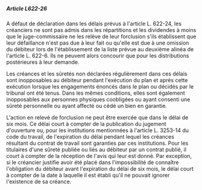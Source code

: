 ##### Article L622-26

A défaut de déclaration dans les délais prévus à l'article L. 622-24, les créanciers ne sont pas admis dans les répartitions et les dividendes à moins que le juge-commissaire ne les relève de leur forclusion s'ils établissent que leur défaillance n'est pas due à leur fait ou qu'elle est due à une omission du débiteur lors de l'établissement de la liste prévue au deuxième alinéa de l'article L. 622-6. Ils ne peuvent alors concourir que pour les distributions postérieures à leur demande.

Les créances et les sûretés non déclarées régulièrement dans ces délais sont inopposables au débiteur pendant l'exécution du plan et après cette exécution lorsque les engagements énoncés dans le plan ou décidés par le tribunal ont été tenus. Dans les mêmes conditions, elles sont également inopposables aux personnes physiques coobligées ou ayant consenti une sûreté personnelle ou ayant affecté ou cédé un bien en garantie.

L'action en relevé de forclusion ne peut être exercée que dans le délai de six mois. Ce délai court à compter de la publication du jugement d'ouverture ou, pour les institutions mentionnées à l'article L. 3253-14 du code du travail, de l'expiration du délai pendant lequel les créances résultant du contrat de travail sont garanties par ces institutions. Pour les titulaires d'une sûreté publiée ou liés au débiteur par un contrat publié, il court à compter de la réception de l'avis qui leur est donné. Par exception, si le créancier justifie avoir été placé dans l'impossibilité de connaître l'obligation du débiteur avant l'expiration du délai de six mois, le délai court à compter de la date à laquelle il est établi qu'il ne pouvait ignorer l'existence de sa créance.

